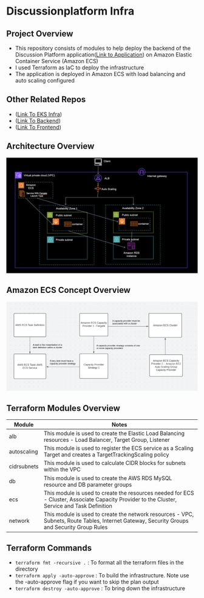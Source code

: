 # Discussionplatform Infra

## Project Overview
- This repository consists of modules to help deploy the backend of the Discussion Platform application([Link to Application](https://github.com/JasonPauldj/DiscussionPlatform_SpringBoot_Hibernate)) on Amazon Elastic Container Service (Amazon ECS)
- I used Terraform as IaC to deploy the infrastructure
- The application is deployed in Amazon ECS with load balancing and auto scaling configured

## Other Related Repos
- ([Link To EKS Infra](https://github.com/JasonPauldj/DiscussionPlatform_Infra_EKS))
- ([Link To Backend](https://github.com/JasonPauldj/DiscussionPlatform_SpringBoot_Hibernate))
- ([Link To Frontend](https://github.com/JasonPauldj/DiscussionPlatform_ReactJS))

## Architecture Overview
![Architecture](./media/architecture.png)

## Amazon ECS Concept Overview
![Amazon ECS](./media/awsecs.png)


## Terraform Modules Overview

| Module | Notes |
| --- | ----------- |
| alb | This module is used to create the Elastic Load Balancing resources - Load Balancer, Target Group, Listener |
| autoscaling | This module is used to register the ECS service as a Scaling Target and creates a TargetTrackingScaling policy |
| cidrsubnets | This module is used to calculate CIDR blocks for subnets within the VPC |
| db | This module is used to create the AWS RDS MySQL resource and DB parameter groups |
| ecs | This module is used to create the resources needed for ECS - Cluster, Associate Capacity Provider to the Cluster, Service and Task Definition |
| network | This module is used to create the network resources - VPC, Subnets, Route Tables, Internet Gateway, Security Groups and Security Group Rules |

## Terraform Commands
- `terraform fmt -recursive .` : To format all the terraform files in the directory
- `terraform apply -auto-approve` : To build the infrastructure. Note use the -auto-approve flag if you want to skip the plan output
- `terraform destroy -auto-approve` : To bring down the infrastructure
